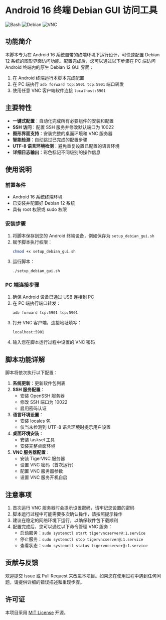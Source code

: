 # Android 16 终端 Debian GUI 访问工具

![Bash](https://img.shields.io/badge/Shell-Bash-green) ![Debian](https://img.shields.io/badge/OS-Debian%2012-red) ![VNC](https://img.shields.io/badge/Protocol-VNC-blue)

## 功能简介

本脚本专为在 Android 16 系统自带的终端环境下运行设计，可快速配置 Debian 12 系统的图形界面访问功能。配置完成后，您可以通过以下步骤在 PC 端访问 Android 终端内的原生 Debian 12 GUI 界面：

1. 在 Android 终端运行本脚本完成配置
2. 在 PC 端执行 `adb forward tcp:5901 tcp:5901` 端口转发
3. 使用任意 VNC 客户端软件连接 `localhost:5901`

## 主要特性

- **一键式配置**：自动化完成所有必要组件的安装和配置
- **SSH 访问**：配置 SSH 服务并修改默认端口为 10022
- **图形界面支持**：安装完整的桌面环境和 VNC 服务器
- **智能检测**：自动跳过已完成的配置步骤
- **UTF-8 语言环境检测**：避免重复设置已配置的语言环境
- **详细日志输出**：彩色标记不同级别的操作信息

## 使用说明

### 前置条件

- Android 16 系统终端环境
- 已安装并配置好 Debian 12 系统
- 具有 root 权限或 sudo 权限

### 安装步骤

1. 将脚本保存到您的 Android 终端设备，例如保存为 `setup_debian_gui.sh`
2. 赋予脚本执行权限：
   ```bash
   chmod +x setup_debian_gui.sh
   ```
3. 运行脚本：
   ```bash
   ./setup_debian_gui.sh
   ```

### PC 端连接步骤

1. 确保 Android 设备已通过 USB 连接到 PC
2. 在 PC 端执行端口转发：
   ```bash
   adb forward tcp:5901 tcp:5901
   ```
3. 打开 VNC 客户端，连接地址填写：
   ```
   localhost:5901
   ```
4. 输入您在脚本运行过程中设置的 VNC 密码

## 脚本功能详解

脚本将依次执行以下配置：

1. **系统更新**：更新软件包列表
2. **SSH 服务配置**：
   - 安装 OpenSSH 服务器
   - 修改 SSH 端口为 10022
   - 启用密码认证
3. **语言环境设置**：
   - 安装 locales 包
   - 仅当未检测到 UTF-8 语言环境时提示用户设置
4. **桌面环境安装**：
   - 安装 tasksel 工具
   - 安装完整桌面环境
5. **VNC 服务器配置**：
   - 安装 TigerVNC 服务器
   - 设置 VNC 密码（首次运行）
   - 配置 VNC 服务器参数
   - 设置 VNC 服务开机自启

## 注意事项

1. 首次运行 VNC 服务器时会提示设置密码，请牢记您设置的密码
2. 脚本运行过程中可能需要多次确认操作，请按照提示操作
3. 建议在稳定的网络环境下运行，以确保软件包下载顺利
4. 配置完成后，您可以通过以下命令管理 VNC 服务：
   - 启动服务：`sudo systemctl start tigervncserver@:1.service`
   - 停止服务：`sudo systemctl stop tigervncserver@:1.service`
   - 查看状态：`sudo systemctl status tigervncserver@:1.service`

## 贡献与反馈

欢迎提交 Issue 或 Pull Request 来改进本项目。如果您在使用过程中遇到任何问题，请提供详细的错误描述和重现步骤。

## 许可证

本项目采用 [MIT License](LICENSE) 开源。
